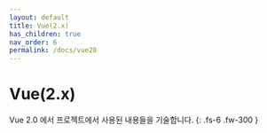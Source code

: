```yaml
---
layout: default
title: Vue(2.x)
has_children: true
nav_order: 6
permalink: /docs/vue20
---
```


# Vue(2.x)

Vue 2.0 에서 프로젝트에서 사용된 내용들을 기술합니다.
{: .fs-6 .fw-300 }
